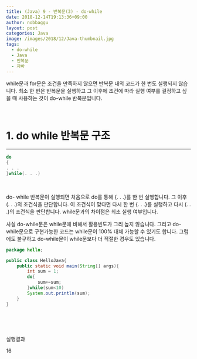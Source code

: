 ```yaml
---
title: (Java) 9 - 반복문(3) - do-while
date: 2018-12-14T19:13:36+09:00
author: nobbaggu
layout: post
categories: Java
image: /images/2018/12/Java-thumbnail.jpg
tags:
  - do-while
  - Java
  - 반복문
  - 자바
---
```

while문과 for문은 조건을 만족하지 않으면 반복문 내의 코드가 한 번도 실행되지 않습니다. 최소 한 번은 반복문을 실행하고 그 이후에 조건에 따라 실행 여부를 결정하고 싶을 때 사용하는 것이 do-while 반복문입니다.

&nbsp;

# 1. do while 반복문 구조

* * *

~~~ java
do
{
. . .
}while(. . .)
~~~

&nbsp;

do- while 반복문이 실행되면 처음으로 do를 통해 {. . .}를 한 번 실행합니다. 그 이후 (. . .)의 조건식을 판단합니다. 이 조건식이 맞다면 다시 한 번 {. . .}를 실행하고 다시 (. . .)의 조건식을 판단합니다. while문과의 차이점은 최초 실행 여부입니다.

사실 do-while문은 while문에 비해서 활용빈도가 그리 높지 않습니다. 그리고 do-while문으로 구현가능한 코드는 while문이 100% 대체 가능할 수 있기도 합니다. 그럼에도 불구하고 do-while문이 while문보다 더 적절한 경우도 있습니다.

~~~ java
package hello;

public class HelloJava{
    public static void main(String[] args){
        int sum = 1;
        do{
            sum+=sum;
        }while(sum<10)
        System.out.println(sum);
    }
}
~~~

&nbsp;

&nbsp;

실행결과

16